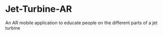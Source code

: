 # Jet-Turbine-AR
An AR mobile application to educate people on the different parts of a jet turbine
